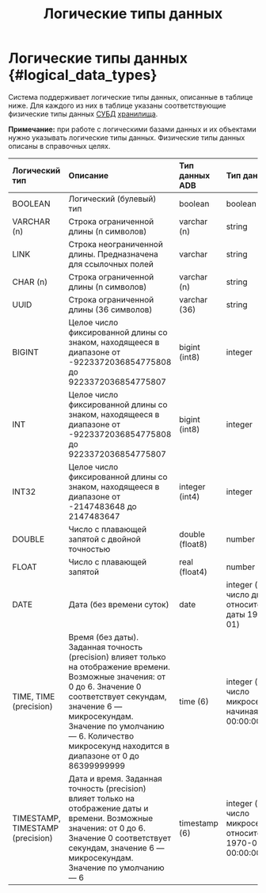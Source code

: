 ﻿---
layout: default
title: Логические типы данных
nav_order: 1
parent: Поддерживаемые типы данных
grand_parent: Справочная информация
has_children: false
has_toc: false
---

# Логические типы данных {#logical_data_types}

Система поддерживает логические типы данных, описанные в таблице ниже. Для каждого из них в таблице 
указаны соответствующие физические типы данных [СУБД](../../../introduction/supported_DBMS/supported_DBMS.md) 
[хранилища](../../../overview/main_concepts/data_storage/data_storage.md).

**Примечание:** при работе с логическими базами данных и их объектами нужно указывать логические типы 
данных. Физические типы данных описаны в справочных целях.

| Логический тип | Описание | Тип данных ADB | Тип данных ADG  | Тип данных ADQM
|:-|:-|:-|:-|:-
| BOOLEAN | Логический (булевый) тип | boolean | boolean | UInt8
| VARCHAR (n) | Строка ограниченной длины (n символов) | varchar (n) | string | String
| LINK | Строка неограниченной длины. Предназначена для ссылочных полей | varchar | string | String
| CHAR (n) | Строка ограниченной длины (n символов) | varchar (n) | string | String
| UUID | Строка ограниченной длины (36 символов) | varchar (36) | string | String
| BIGINT | Целое число фиксированной длины со знаком, находящееся в диапазоне от -9223372036854775808 до 9223372036854775807 | bigint (int8) | integer | Int64
| INT | Целое число фиксированной длины со знаком, находящееся в диапазоне от -9223372036854775808 до 9223372036854775807 | bigint (int8) | integer | Int64
| INT32 | Целое число фиксированной длины со знаком, находящееся в диапазоне от -2147483648 до 2147483647 | integer (int4) | integer | Int32
| DOUBLE | Число с плавающей запятой с двойной точностью | double (float8) | number | Float64
| FLOAT | Число с плавающей запятой | real (float4) | number | Float32
| DATE | Дата (без времени суток) | date | integer (знаковое число дней относительно даты 1970-01-01) | Int64 (знаковое число дней относительно даты 1970-01-01)
| TIME, TIME (precision) | Время (без даты). Заданная точность (precision) влияет только на отображение времени. Возможные значения: от 0 до 6. Значение 0 соответствует секундам, значение 6 — микросекундам. Значение по умолчанию — 6. Количество микросекунд находится в диапазоне от 0 до 86399999999 | time (6) | integer (знаковое число микросекунд, начиная с 00:00:00.000000) | Int64 (знаковое число микросекунд, начиная с 00:00:00.000000)
| TIMESTAMP, TIMESTAMP (precision) | Дата и время. Заданная точность (precision) влияет только на отображение даты и времени. Возможные значения: от 0 до 6. Значение 0 соответствует секундам, значение 6 — микросекундам. Значение по умолчанию — 6 | timestamp (6) | integer (знаковое число микросекунд относительно 1970-01-01 00:00:00) | Int64 (знаковое число микросекунд относительно 1970-01-01 00:00:00)